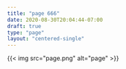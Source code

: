 ```yaml
---
title: "page 666"
date: 2020-08-30T20:04:44-07:00
draft: true
type: "page"
layout: "centered-single"
---
```


{{< img src="page.png" alt="page" >}}
